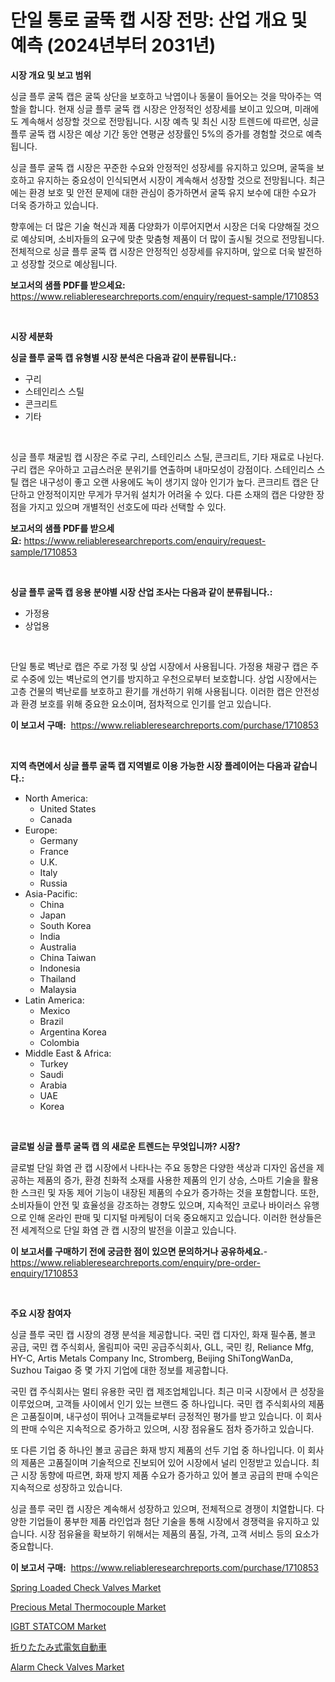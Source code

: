 <p><h1>단일 통로 굴뚝 캡 시장 전망: 산업 개요 및 예측 (2024년부터 2031년)</h1></p><p><strong>시장 개요 및 보고 범위</strong></p>
<p><p>싱글 플루 굴뚝 캡은 굴뚝 상단을 보호하고 낙엽이나 동물이 들어오는 것을 막아주는 역할을 합니다. 현재 싱글 플루 굴뚝 캡 시장은 안정적인 성장세를 보이고 있으며, 미래에도 계속해서 성장할 것으로 전망됩니다. 시장 예측 및 최신 시장 트렌드에 따르면, 싱글 플루 굴뚝 캡 시장은 예상 기간 동안 연평균 성장률인 5%의 증가를 경험할 것으로 예측됩니다.</p><p>싱글 플루 굴뚝 캡 시장은 꾸준한 수요와 안정적인 성장세를 유지하고 있으며, 굴뚝을 보호하고 유지하는 중요성이 인식되면서 시장이 계속해서 성장할 것으로 전망됩니다. 최근에는 환경 보호 및 안전 문제에 대한 관심이 증가하면서 굴뚝 유지 보수에 대한 수요가 더욱 증가하고 있습니다.</p><p>향후에는 더 많은 기술 혁신과 제품 다양화가 이루어지면서 시장은 더욱 다양해질 것으로 예상되며, 소비자들의 요구에 맞춘 맞춤형 제품이 더 많이 출시될 것으로 전망됩니다. 전체적으로 싱글 플루 굴뚝 캡 시장은 안정적인 성장세를 유지하며, 앞으로 더욱 발전하고 성장할 것으로 예상됩니다.</p></p>
<p><strong>보고서의 샘플 PDF를 받으세요:</strong> <a href="https://www.reliableresearchreports.com/enquiry/request-sample/1710853">https://www.reliableresearchreports.com/enquiry/request-sample/1710853</a></p>
<p>&nbsp;</p>
<p><strong>시장 세분화</strong></p>
<p><strong>싱글 플루 굴뚝 캡 유형별 시장 분석은 다음과 같이 분류됩니다.:</strong></p>
<p><ul><li>구리</li><li>스테인리스 스틸</li><li>콘크리트</li><li>기타</li></ul></p>
<p>&nbsp;</p>
<p><p>싱글 플루 채굴빔 캡 시장은 주로 구리, 스테인리스 스틸, 콘크리트, 기타 재료로 나뉜다. 구리 캡은 우아하고 고급스러운 분위기를 연출하며 내마모성이 강점이다. 스테인리스 스틸 캡은 내구성이 좋고 오랜 사용에도 녹이 생기지 않아 인기가 높다. 콘크리트 캡은 단단하고 안정적이지만 무게가 무거워 설치가 어려울 수 있다. 다른 소재의 캡은 다양한 장점을 가지고 있으며 개별적인 선호도에 따라 선택할 수 있다.</p></p>
<p><strong>보고서의 샘플 PDF를 받으세요:</strong>&nbsp;<a href="https://www.reliableresearchreports.com/enquiry/request-sample/1710853">https://www.reliableresearchreports.com/enquiry/request-sample/1710853</a></p>
<p>&nbsp;</p>
<p><strong> 싱글 플루 굴뚝 캡 응용 분야별 시장 산업 조사는 다음과 같이 분류됩니다.:</strong></p>
<p><ul><li>가정용</li><li>상업용</li></ul></p>
<p>&nbsp;</p>
<p><p>단일 통로 벽난로 캡은 주로 가정 및 상업 시장에서 사용됩니다. 가정용 채광구 캡은 주로 수중에 있는 벽난로의 연기를 방지하고 우천으로부터 보호합니다. 상업 시장에서는 고층 건물의 벽난로를 보호하고 환기를 개선하기 위해 사용됩니다. 이러한 캡은 안전성과 환경 보호를 위해 중요한 요소이며, 점차적으로 인기를 얻고 있습니다.</p></p>
<p><strong>이 보고서 구매:</strong>&nbsp; <a href="https://www.reliableresearchreports.com/purchase/1710853">https://www.reliableresearchreports.com/purchase/1710853</a></p>
<p>&nbsp;</p>
<p><strong>지역 측면에서 싱글 플루 굴뚝 캡 지역별로 이용 가능한 시장 플레이어는 다음과 같습니다.:</strong></p>
<p><ul>
    <li>
        North America:
        <ul>
            <li>United States</li>
            <li>Canada</li>
        </ul>
    </li>
    <li>
        Europe:
        <ul>
            <li>Germany</li>
            <li>France</li>
            <li>U.K.</li>
            <li>Italy</li>
            <li>Russia</li>
        </ul>
    </li>
    <li>
        Asia-Pacific:
        <ul>
            <li>China</li>
            <li>Japan</li>
            <li>South Korea</li>
            <li>India</li>
            <li>Australia</li>
            <li>China Taiwan</li>
            <li>Indonesia</li>
            <li>Thailand</li>
            <li>Malaysia</li>
        </ul>
    </li>
    <li>
        Latin America:
        <ul>
            <li>Mexico</li>
            <li>Brazil</li>
            <li>Argentina Korea</li>
            <li>Colombia</li>
        </ul>
    </li>
    <li>
        Middle East & Africa:
        <ul>
            <li>Turkey</li>
            <li>Saudi</li>
            <li>Arabia</li>
            <li>UAE</li>
            <li>Korea</li>
        </ul>
    </li>
    </ul></p>
<p>&nbsp;</p>
<p><strong>글로벌 싱글 플루 굴뚝 캡 의 새로운 트렌드는 무엇입니까? 시장?</strong></p>
<p><p>글로벌 단일 화염 관 캡 시장에서 나타나는 주요 동향은 다양한 색상과 디자인 옵션을 제공하는 제품의 증가, 환경 친화적 소재를 사용한 제품의 인기 상승, 스마트 기술을 활용한 스크린 및 자동 제어 기능이 내장된 제품의 수요가 증가하는 것을 포함합니다. 또한, 소비자들이 안전 및 효율성을 강조하는 경향도 있으며, 지속적인 코로나 바이러스 유행으로 인해 온라인 판매 및 디지털 마케팅이 더욱 중요해지고 있습니다. 이러한 현상들은 전 세계적으로 단일 화염 관 캡 시장의 발전을 이끌고 있습니다.</p></p>
<p><strong>이 보고서를 구매하기 전에 궁금한 점이 있으면 문의하거나 공유하세요.</strong>- <a href="https://www.reliableresearchreports.com/enquiry/pre-order-enquiry/1710853">https://www.reliableresearchreports.com/enquiry/pre-order-enquiry/1710853</a></p>
<p>&nbsp;</p>
<p><strong>주요 시장 참여자</strong></p>
<p><p>싱글 플루 국민 캡 시장의 경쟁 분석을 제공합니다. 국민 캡 디자인, 화재 필수품, 볼코 공급, 국민 캡 주식회사, 올림피아 국민 공급주식회사, GLL, 국민 킹, Reliance Mfg, HY-C, Artis Metals Company Inc, Stromberg, Beijing ShiTongWanDa, Suzhou Taigao 중 몇 가지 기업에 대한 정보를 제공합니다.</p><p>국민 캡 주식회사는 멀티 유용한 국민 캡 제조업체입니다. 최근 미국 시장에서 큰 성장을 이루었으며, 고객들 사이에서 인기 있는 브랜드 중 하나입니다. 국민 캡 주식회사의 제품은 고품질이며, 내구성이 뛰어나 고객들로부터 긍정적인 평가를 받고 있습니다. 이 회사의 판매 수익은 지속적으로 증가하고 있으며, 시장 점유율도 점차 증가하고 있습니다.</p><p>또 다른 기업 중 하나인 볼코 공급은 화재 방지 제품의 선두 기업 중 하나입니다. 이 회사의 제품은 고품질이며 기술적으로 진보되어 있어 시장에서 널리 인정받고 있습니다. 최근 시장 동향에 따르면, 화재 방지 제품 수요가 증가하고 있어 볼코 공급의 판매 수익은 지속적으로 성장하고 있습니다.</p><p>싱글 플루 국민 캡 시장은 계속해서 성장하고 있으며, 전체적으로 경쟁이 치열합니다. 다양한 기업들이 풍부한 제품 라인업과 첨단 기술을 통해 시장에서 경쟁력을 유지하고 있습니다. 시장 점유율을 확보하기 위해서는 제품의 품질, 가격, 고객 서비스 등의 요소가 중요합니다.</p></p>
<p><strong>이 보고서 구매:</strong>&nbsp;&nbsp;<a href="https://www.reliableresearchreports.com/purchase/1710853">https://www.reliableresearchreports.com/purchase/1710853</a></p>
<p><p><a href="https://florentine-yuzu-f42.notion.site/Spring-Loaded-Check-Valves-Market-Furnish-Information-about-Market-Size-Market-Share-Market-Dynami-f5be814583f94ee08b0f3c3df4d6353c">Spring Loaded Check Valves Market</a></p><p><a href="https://view.publitas.com/reportprime-1/precious-metal-thermocouple-market-growth-market-trends-covid-19-impact-and-forecasts-for-period-from-2024-2031/">Precious Metal Thermocouple Market</a></p><p><a href="https://github.com/mauripalmi/Market-Research-Report-List-2/blob/main/igbt-statcom-market.md">IGBT STATCOM Market</a></p><p><a href="https://medium.com/@davide431999/%E6%8A%98%E3%82%8A%E7%95%B3%E3%81%BF%E5%8F%AF%E8%83%BD%E9%9B%BB%E5%8B%95%E8%BB%8A%E5%B8%82%E5%A0%B4%E8%A6%8F%E6%A8%A1%E3%81%8A%E3%82%88%E3%81%B3%E5%B8%82%E5%A0%B4%E3%83%88%E3%83%AC%E3%83%B3%E3%83%89-%E5%AE%8C%E5%85%A8%E3%81%AA%E6%A5%AD%E7%95%8C%E6%A6%82%E8%A6%81-2024%E5%B9%B4%E3%81%8B%E3%82%892031%E5%B9%B4%E3%81%BE%E3%81%A7-06aa4e71deb7">折りたたみ式電気自動車</a></p><p><a href="https://changeable-paste-463.notion.site/Alarm-Check-Valves-Market-Challenges-Opportunities-and-Growth-Drivers-and-Major-Market-Players-fo-7eab4afc44d84947ab23bb5f51f7a9df">Alarm Check Valves Market</a></p></p>
